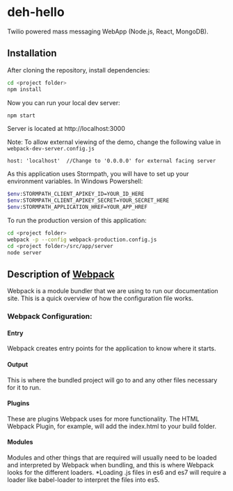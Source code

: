 # deh-hello
Twilio powered mass messaging WebApp (Node.js, React, MongoDB).

## Installation

After cloning the repository, install dependencies:
```sh
cd <project folder>
npm install
```

Now you can run your local dev server:
```sh
npm start
```
Server is located at http://localhost:3000

Note: To allow external viewing of the demo, change the following value in `webpack-dev-server.config.js`
```
host: 'localhost'  //Change to '0.0.0.0' for external facing server
```

As this application uses Stormpath, you will have to set up your environment variables. In Windows Powershell:
```sh
$env:STORMPATH_CLIENT_APIKEY_ID=YOUR_ID_HERE
$env:STORMPATH_CLIENT_APIKEY_SECRET=YOUR_SECRET_HERE
$env:STORMPATH_APPLICATION_HREF=YOUR_APP_HREF
```

To run the production version of this application:
```sh
cd <project folder>
webpack -p --config webpack-production.config.js
cd <project folder>/src/app/server
node server
```

## Description of [Webpack](http://webpack.github.io/docs/)

Webpack is a module bundler that we are using to run our documentation site.
This is a quick overview of how the configuration file works.

### Webpack Configuration:

#### Entry

Webpack creates entry points for the application to know where it starts.

#### Output

This is where the bundled project will go to and any other files necessary for it to run.

#### Plugins

These are plugins Webpack uses for more functionality.
The HTML Webpack Plugin, for example, will add the index.html to your build folder.

#### Modules

Modules and other things that are required will usually need to be loaded and interpreted by Webpack when bundling, and this is where Webpack looks for the different loaders.
*Loading .js files in es6 and es7 will require a loader like babel-loader to interpret the files into es5.
